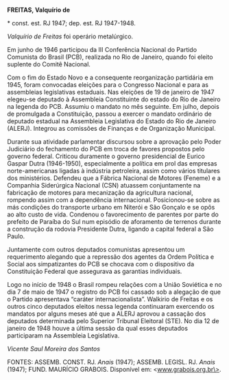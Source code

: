 **FREITAS, Valquírio de**

\* const. est. RJ 1947; dep. est. RJ 1947-1948.

*Valquírio de Freitas* foi operário metalúrgico.

Em junho de 1946 participou da III Conferência Nacional do Partido
Comunista do Brasil (PCB), realizada no Rio de Janeiro, quando foi
eleito suplente do Comitê Nacional.

Com o fim do Estado Novo e a consequente reorganização partidária em
1945, foram convocadas eleições para o Congresso Nacional e para as
assembleias legislativas estaduais. Nas eleições de 19 de janeiro de
1947 elegeu-se deputado à Assembleia Constituinte do estado do Rio de
Janeiro na legenda do PCB. Assumiu o mandato no mês seguinte. Em julho,
depois de promulgada a Constituição, passou a exercer o mandato
ordinário de deputado estadual na Assembleia Legislativa do Estado do
Rio de Janeiro (ALERJ). Integrou as comissões de Finanças e de
Organização Municipal.

Durante sua atividade parlamentar discursou sobre a aprovação pelo Poder
Judiciário do fechamento do PCB em troca de favores propostos pelo
governo federal. Criticou duramente o governo presidencial de Eurico
Gaspar Dutra (1946-1950), especialmente a política em prol das empresas
norte-americanas ligadas à indústria petroleira, assim como vários
titulares dos ministérios. Defendeu que a Fábrica Nacional de Motores
(Feneme) e a Companhia Siderúrgica Nacional (CSN) atuassem conjuntamente
na fabricação de motores para mecanização da agricultura nacional,
rompendo assim com a dependência internacional. Posicionou-se sobre as
más condições do transporte urbano em Niterói e São Gonçalo e se opôs ao
alto custo de vida. Condenou o favorecimento de parentes por parte do
prefeito de Paraíba do Sul num episódio de aforamento de terrenos
durante a construção da rodovia Presidente Dutra, ligando a capital
federal a São Paulo.

Juntamente com outros deputados comunistas apresentou um requerimento
alegando que a repressão dos agentes da Ordem Política e Social aos
simpatizantes do PCB se chocava com o dispositivo da Constituição
Federal que assegurava as garantias individuais.

Logo no início de 1948 o Brasil rompeu relações com a União Soviética e
no dia 7 de maio de 1947 o registro do PCB foi cassado sob a alegação de
que o Partido apresentava “caráter internacionalista”. Walkirio de
Freitas e os outros cinco deputados eleitos nessa legenda continuaram
exercendo os mandatos por alguns meses até que a ALERJ aprovou a
cassação dos deputados determinada pelo Superior Tribunal Eleitoral
(STE). No dia 12 de janeiro de 1948 houve a última sessão da qual esses
deputados participaram na Assembleia Legislativa.

*Vicente Saul Moreira dos Santos*

FONTES: ASSEMB. CONST. RJ. *Anais* (1947); ASSEMB. LEGISL. RJ. *Anais*
(1947); FUND. MAURÍCIO GRABOIS. Disponível em: \<www.grabois.org.br\>.
